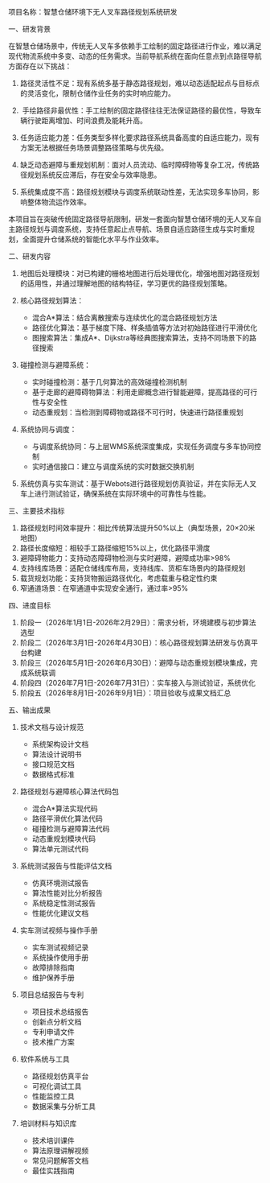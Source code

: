 项目名称：智慧仓储环境下无人叉车路径规划系统研发

一、研发背景

在智慧仓储场景中，传统无人叉车多依赖手工绘制的固定路径进行作业，难以满足现代物流系统中多变、动态的任务需求。当前导航系统在面向任意点到点路径导航方面存在以下挑战：

1. 路径灵活性不足：现有系统多基于静态路径规划，难以动态适配起点与目标点的灵活变化，限制仓储作业任务的实时响应能力。

2.  手绘路径非最优性：手工绘制的固定路径往往无法保证路径的最优性，导致车辆行驶距离增加、时间浪费及能耗升高。

3. 任务适应能力差：任务类型多样化要求路径系统具备高度的自适应能力，现有方案无法根据任务场景调整路径策略与优先级。

4. 缺乏动态避障与重规划机制：面对人员流动、临时障碍物等复杂工况，传统路径规划系统反应滞后，存在安全与效率隐患。

5. 系统集成度不高：路径规划模块与调度系统联动性差，无法实现多车协同，影响整体物流运作效率。

本项目旨在突破传统固定路径导航限制，研发一套面向智慧仓储环境的无人叉车自主路径规划与调度系统，支持任意起止点导航、场景自适应路径生成与实时重规划，全面提升仓储系统的智能化水平与作业效率。

二、研发内容

1. 地图后处理模块：对已构建的栅格地图进行后处理优化，增强地图对路径规划的适用性，并通过理解地图的结构特征，学习更优的路径规划策略。

2. 核心路径规划算法：
   - 混合A*算法：结合离散搜索与连续优化的混合路径规划方法
   - 路径优化算法：基于梯度下降、样条插值等方法对初始路径进行平滑优化
   - 图搜索算法：集成A*、Dijkstra等经典图搜索算法，支持不同场景下的路径搜索

3. 碰撞检测与避障系统：
   - 实时碰撞检测：基于几何算法的高效碰撞检测机制
   - 基于走廊的避障碍物算法：利用走廊概念进行智能避障，提高路径的可行性与安全性
   - 动态重规划：当检测到障碍物或路径不可行时，快速进行路径重规划

4. 系统协同与调度：
   - 与调度系统协同：与上层WMS系统深度集成，实现任务调度与多车协同控制
   - 实时通信接口：建立与调度系统的实时数据交换机制

5. 系统仿真与实车测试：基于Webots进行路径规划仿真验证，并在实际无人叉车上进行测试验证，确保系统在实际环境中的可靠性与性能。

三、主要技术指标

1. 路径规划时间效率提升：相比传统算法提升50%以上（典型场景，20×20米地图）
2. 路径长度缩短：相较手工路径缩短15%以上，优化路径平滑度
3. 避障碍物能力：支持动态障碍物检测与实时避障，避障成功率>98%
4. 支持线库场景：适配仓储线库布局，支持线库、货柜车场景内的路径规划
5. 载货规划功能：支持货物搬运路径优化，考虑载重与稳定性约束
6. 窄通道场景：在窄通道中实现安全通行，通过率>95%

四、进度目标

1. 阶段一（2026年1月1日-2026年2月29日）：需求分析，环境建模与初步算法选型
2. 阶段二（2026年3月1日-2026年4月30日）：核心路径规划算法研发与仿真平台构建
3. 阶段三（2026年5月1日-2026年6月30日）：避障与动态重规划模块集成，完成系统联调
4. 阶段四（2026年7月1日-2026年7月31日）：实车接入与测试验证，系统优化
5. 阶段五（2026年8月1日-2026年9月1日）：项目验收与成果文档汇总

五、输出成果

1. 技术文档与设计规范
   - 系统架构设计文档
   - 算法设计说明书
   - 接口规范文档
   - 数据格式标准

2. 路径规划与避障核心算法代码包
   - 混合A*算法实现代码
   - 路径平滑优化算法代码
   - 碰撞检测与避障算法代码
   - 动态重规划模块代码
   - 算法单元测试代码

3. 系统测试报告与性能评估文档
   - 仿真环境测试报告
   - 算法性能对比分析报告
   - 系统稳定性测试报告
   - 性能优化建议文档

4. 实车测试视频与操作手册
   - 实车测试视频记录
   - 系统操作使用手册
   - 故障排除指南
   - 维护保养手册

5. 项目总结报告与专利
   - 项目技术总结报告
   - 创新点分析文档
   - 专利申请文件
   - 技术推广方案

6. 软件系统与工具
   - 路径规划仿真平台
   - 可视化调试工具
   - 性能监控工具
   - 数据采集与分析工具

7. 培训材料与知识库
   - 技术培训课件
   - 算法原理讲解视频
   - 常见问题解答文档
   - 最佳实践指南
